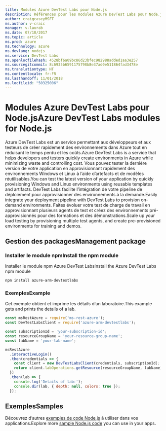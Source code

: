 ```yaml
---
title: Modules Azure DevTest Labs pour Node.js
description: Références pour les modules Azure DevTest Labs pour Node.js
author: craigcaseyMSFT
ms.author: v-craic
manager: v-laurab
ms.date: 07/18/2017
ms.topic: article
ms.prod: azure
ms.technology: azure
ms.devlang: nodejs
ms.service: DevTest Labs
ms.openlocfilehash: 4528bf6a09bc86d23bfec982988added1aa3e257
ms.sourcegitcommit: 8c6935b6591175798b8e37ad0e511864fad3478e
ms.translationtype: HT
ms.contentlocale: fr-FR
ms.lasthandoff: 11/01/2018
ms.locfileid: "50325006"
---
```

# <a name="azure-devtest-labs-modules-for-nodejs"></a><span data-ttu-id="81a60-103">Modules Azure DevTest Labs pour Node.js</span><span class="sxs-lookup"><span data-stu-id="81a60-103">Azure DevTest Labs modules for Node.js</span></span>

<span data-ttu-id="81a60-104">Azure DevTest Labs est un service permettant aux développeurs et aux testeurs de créer rapidement des environnements dans Azure tout en réduisant le temps perdu et les coûts.</span><span class="sxs-lookup"><span data-stu-id="81a60-104">Azure DevTest Labs is a service that helps developers and testers quickly create environments in Azure while minimizing waste and controlling cost.</span></span> <span data-ttu-id="81a60-105">Vous pouvez tester la dernière version de votre application en approvisionnant rapidement des environnements Windows et Linux à l’aide d’artefacts et de modèles réutilisables.</span><span class="sxs-lookup"><span data-stu-id="81a60-105">You can test the latest version of your application by quickly provisioning Windows and Linux environments using reusable templates and artifacts.</span></span> <span data-ttu-id="81a60-106">DevTest Labs facilite l’intégration de votre pipeline de déploiement pour approvisionner des environnements à la demande.</span><span class="sxs-lookup"><span data-stu-id="81a60-106">Easily integrate your deployment pipeline with DevTest Labs to provision on-demand environments.</span></span> <span data-ttu-id="81a60-107">Faites évoluer votre test de charge de travail en approvisionnant plusieurs agents de test et créez des environnements pré-approvisionnés pour des formations et des démonstrations.</span><span class="sxs-lookup"><span data-stu-id="81a60-107">Scale up your load testing by provisioning multiple test agents, and create pre-provisioned environments for training and demos.</span></span>

## <a name="management-package"></a><span data-ttu-id="81a60-108">Gestion des packages</span><span class="sxs-lookup"><span data-stu-id="81a60-108">Management package</span></span>

### <a name="install-the-npm-module"></a><span data-ttu-id="81a60-109">Installer le module npm</span><span class="sxs-lookup"><span data-stu-id="81a60-109">Install the npm module</span></span>

<span data-ttu-id="81a60-110">Installer le module npm Azure DevTest Labs</span><span class="sxs-lookup"><span data-stu-id="81a60-110">Install the Azure DevTest Labs npm module</span></span>

```bash
npm install azure-arm-devtestlabs
```

### <a name="example"></a><span data-ttu-id="81a60-111">Exemples</span><span class="sxs-lookup"><span data-stu-id="81a60-111">Example</span></span>

<span data-ttu-id="81a60-112">Cet exemple obtient et imprime les détails d’un laboratoire.</span><span class="sxs-lookup"><span data-stu-id="81a60-112">This example gets and prints the details of a lab.</span></span>

```javascript
const msRestAzure = require('ms-rest-azure');
const DevTestLabsClient = require('azure-arm-devtestlabs');

const subscriptionId = 'your-subscription-id';
const resourceGroupName = 'your-resource-group-name';
const labName = 'your-lab-name';

msRestAzure
  .interactiveLogin()
  .then(credentials => {
    const client = new DevTestLabsClient(credentials, subscriptionId);
    return client.labOperations.getResource(resourceGroupName, labName);
  })
  .then(lab => {
    console.log('Details of lab:');
    console.dir(lab, { depth: null, colors: true });
  });
```

## <a name="samples"></a><span data-ttu-id="81a60-113">Exemples</span><span class="sxs-lookup"><span data-stu-id="81a60-113">Samples</span></span>

<span data-ttu-id="81a60-114">Découvrez d’autres [exemples de code Node.js](https://azure.microsoft.com/resources/samples/?platform=nodejs) à utiliser dans vos applications.</span><span class="sxs-lookup"><span data-stu-id="81a60-114">Explore more [sample Node.js code](https://azure.microsoft.com/resources/samples/?platform=nodejs) you can use in your apps.</span></span>
